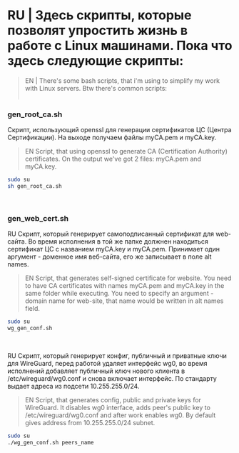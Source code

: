 # RU | Здесь скрипты, которые позволят упростить жизнь в работе с Linux машинами. Пока что здесь следующие скрипты:
> EN | There's some bash scripts, that i'm using to simplify my work with Linux servers. Btw there's common scripts:
<br /><br />

### gen_root_ca.sh
Скрипт, использующий openssl для генерации сертификатов ЦС (Центра Сертификации). На выходе получаем файлы myCA.pem и myCA.key.
>EN Script, that using openssl to generate CA (Certification Authority) certificates. On the output we've got 2 files: myCA.pem and myCA.key.
```sh
sudo su
sh gen_root_ca.sh
```
<br />

### gen_web_cert.sh
RU Скрипт, который генерирует самоподписанный сертификат для web-сайта. Во время исполнения в той же папке должнен находиться сертификат ЦС с названием myCA.key и myCA.pem. Принимает один аргумент - доменное имя веб-сайта, его же записывает в поле alt names. <br />
>EN Script, that generates self-signed certificate for website. You need to have CA certificates with names myCA.pem and myCA.key in the same folder while executing. You need to specify an argument - domain name for web-site, that name would be written in alt names field.
```sh
sudo su
wg_gen_conf.sh
```
<br />

RU Скрипт, который генерирует конфиг, публичный и приватные ключи для WireGuard, перед работой удаляет интерфейс wg0, во время исполнений добавляет публичный ключ нового клиента в /etc/wireguard/wg0.conf и снова включает интерфейс. По стандарту выдает адреса из подсети 10.255.255.0/24.  <br />
>EN Script, that generates config, public and private keys for WireGuard. It disables wg0 interface, adds peer's public key to /etc/wireguard/wg0.conf and after work enables wg0. By default gives address from 10.255.255.0/24 subnet. 
```sh
sudo su
./wg_gen_conf.sh peers_name
```
